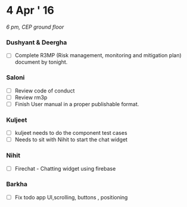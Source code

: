 4 Apr ' 16
============
*6 pm, CEP ground floor*


### Dushyant & Deergha
- [ ] Complete R3MP (Risk management, monitoring and mitigation plan) document by tonight.

### Saloni
- [ ] Review code of conduct 
- [ ] Review rm3p
- [ ] Finish User manual in a proper publishable format.

### Kuljeet
 - [ ] kuljeet needs to do the component test cases
 - [ ] Needs to sit with Nihit to start the chat widget

### Nihit
- [ ] Firechat - Chatting widget using firebase
 

### Barkha
- [ ] Fix todo app UI,scrolling, buttons , positioning 
 

